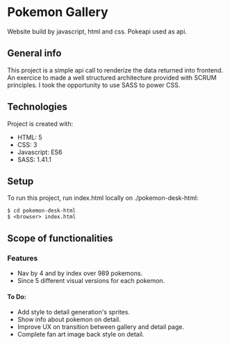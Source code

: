 # Pokemon Gallery
Website build by javascript, html and css. Pokeapi used as api.

## General info
This project is a simple api call to renderize the data returned into frontend.
An exercice to made a well structured architecture provided with SCRUM principles.
I took the opportunity to use SASS to power CSS.
	
## Technologies
Project is created with:
* HTML: 5
* CSS: 3
* Javascript: ES6
* SASS: 1.41.1

## Setup
To run this project, run index.html locally on ./pokemon-desk-html:

```
$ cd pokemon-desk-html
$ <browser> index.html
```

## Scope of functionalities
### Features
* Nav by 4 and by index over 989 pokemons.
* Since 5 different visual versions for each pokemon.
#### To Do:
* Add style to detail generation's sprites.
* Show info about pokemon on detail.
* Improve UX on transition between gallery and detail page.
* Complete fan art image back style on detail.
